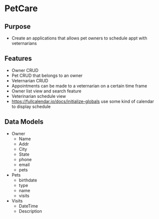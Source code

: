 # PetCare

## Purpose
- Create an applications that allows pet owners to schedule appt with veternarians

## Features
- Owner CRUD
 - Pet CRUD that belongs to an owner
- Veternarian CRUD
- Appointments can be made to a veternarian on a certain time frame
- Owner list view and search feature
- Veterinarian schedule view
 - https://fullcalendar.io/docs/initialize-globals use some kind of calendar to display schedule


## Data Models
- Owner
    - Name
    - Addr
    - City
    - State
    - phone
    - email
    - pets
- Pets
    - birthdate
    - type
    - name
    - visits
- Visits
    - DateTime
    - Description